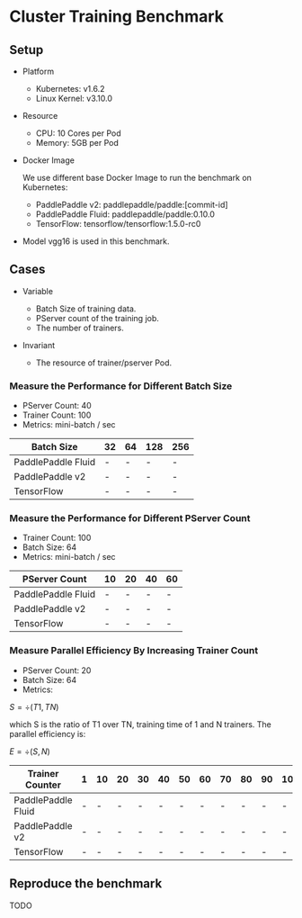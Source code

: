 # Cluster Training Benchmark

## Setup

- Platform
  - Kubernetes: v1.6.2
  - Linux Kernel: v3.10.0

- Resource
  - CPU: 10 Cores per Pod
  - Memory: 5GB per Pod

- Docker Image

  We use different base Docker Image to run the benchmark on Kubernetes:
  - PaddlePaddle v2: paddlepaddle/paddle:[commit-id]
  - PaddlePaddle Fluid: paddlepaddle/paddle:0.10.0
  - TensorFlow: tensorflow/tensorflow:1.5.0-rc0

- Model
  vgg16 is used in this benchmark.

## Cases

- Variable
  - Batch Size of training data.
  - PServer count of the training job.
  - The number of trainers.

- Invariant
  - The resource of trainer/pserver Pod.

### Measure the Performance for Different Batch Size

- PServer Count: 40
- Trainer Count: 100
- Metrics: mini-batch / sec

| Batch Size | 32 | 64 | 128 | 256 |
| -- | -- | -- | -- | -- |
| PaddlePaddle Fluid | - | - | - | - |
| PaddlePaddle v2 | - | - | - | - |
| TensorFlow | - | - | - | - |

### Measure the Performance for Different PServer Count

- Trainer Count: 100
- Batch Size: 64
- Metrics: mini-batch / sec

| PServer Count | 10 | 20 | 40 | 60 |
| -- | -- | -- | -- | -- |
| PaddlePaddle Fluid | - | - | - | - |
| PaddlePaddle v2 | - | - | - | - |
| TensorFlow | - | - | - | - |

### Measure Parallel Efficiency By Increasing Trainer Count

- PServer Count: 20
- Batch Size: 64
- Metrics:

$S = \div(T1, TN)$

which S is the ratio of T1 over TN, training time of 1 and N trainers.
The parallel efficiency is:

$E = \div(S, N)$

| Trainer Counter | 1 | 10 | 20 | 30 | 40 | 50 | 60 | 70 | 80 | 90 | 100 |
| -- | -- | -- | -- | -- | -- | -- | -- | -- | -- | -- | -- |
| PaddlePaddle Fluid | - | - | - | - | - | - | - | - | - | - | - |
| PaddlePaddle v2 | - | - | - | - | - | - | - | - | - | - | - | - |
| TensorFlow | - | - | - | - | - | - | - | - | - | - | - | - | - |

## Reproduce the benchmark

TODO
